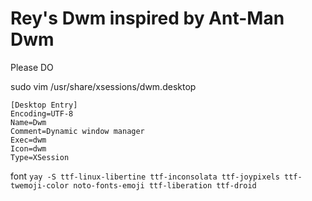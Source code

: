 Rey's Dwm inspired by Ant-Man Dwm
============================

Please DO 

sudo vim /usr/share/xsessions/dwm.desktop

```vim
[Desktop Entry]
Encoding=UTF-8
Name=Dwm
Comment=Dynamic window manager
Exec=dwm
Icon=dwm
Type=XSession
```

font
`yay -S ttf-linux-libertine ttf-inconsolata ttf-joypixels ttf-twemoji-color noto-fonts-emoji ttf-liberation ttf-droid
`
